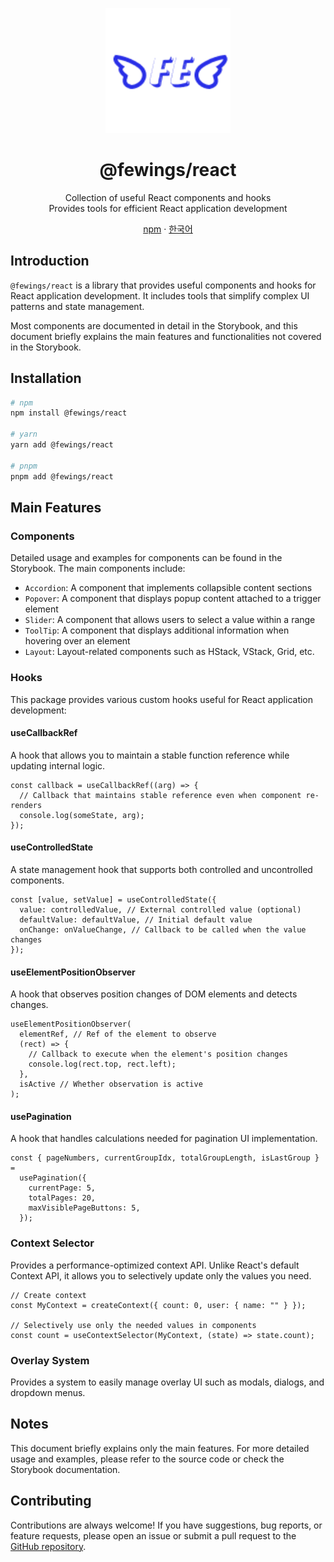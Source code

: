 <p align="center">
    <a href="https://github.com/livemehere/fewings">
        <img src="https://github.com/livemehere/fewings/blob/master/img/logo.png?raw=true" alt="logo" width="200" />
    </a>
    <h1 align="center">@fewings/react</h1>      
    <p align="center">
    Collection of useful React components and hooks
    <br/>
    Provides tools for efficient React application development
    </p>
    <p align="center">
        <a href="https://www.npmjs.com/package/@fewings/react">npm</a>
        &middot;
        <a href="https://github.com/livemehere/fewings/blob/master/packages/react/README.ko.md">한국어</a>
    </p>
</>

## Introduction

`@fewings/react` is a library that provides useful components and hooks for React application development. It includes tools that simplify complex UI patterns and state management.

Most components are documented in detail in the Storybook, and this document briefly explains the main features and functionalities not covered in the Storybook.

## Installation

```bash
# npm
npm install @fewings/react

# yarn
yarn add @fewings/react

# pnpm
pnpm add @fewings/react
```

## Main Features

### Components

Detailed usage and examples for components can be found in the Storybook. The main components include:

- `Accordion`: A component that implements collapsible content sections
- `Popover`: A component that displays popup content attached to a trigger element
- `Slider`: A component that allows users to select a value within a range
- `ToolTip`: A component that displays additional information when hovering over an element
- `Layout`: Layout-related components such as HStack, VStack, Grid, etc.

### Hooks

This package provides various custom hooks useful for React application development:

#### useCallbackRef

A hook that allows you to maintain a stable function reference while updating internal logic.

```tsx
const callback = useCallbackRef((arg) => {
  // Callback that maintains stable reference even when component re-renders
  console.log(someState, arg);
});
```

#### useControlledState

A state management hook that supports both controlled and uncontrolled components.

```tsx
const [value, setValue] = useControlledState({
  value: controlledValue, // External controlled value (optional)
  defaultValue: defaultValue, // Initial default value
  onChange: onValueChange, // Callback to be called when the value changes
});
```

#### useElementPositionObserver

A hook that observes position changes of DOM elements and detects changes.

```tsx
useElementPositionObserver(
  elementRef, // Ref of the element to observe
  (rect) => {
    // Callback to execute when the element's position changes
    console.log(rect.top, rect.left);
  },
  isActive // Whether observation is active
);
```

#### usePagination

A hook that handles calculations needed for pagination UI implementation.

```tsx
const { pageNumbers, currentGroupIdx, totalGroupLength, isLastGroup } =
  usePagination({
    currentPage: 5,
    totalPages: 20,
    maxVisiblePageButtons: 5,
  });
```

### Context Selector

Provides a performance-optimized context API. Unlike React's default Context API, it allows you to selectively update only the values you need.

```tsx
// Create context
const MyContext = createContext({ count: 0, user: { name: "" } });

// Selectively use only the needed values in components
const count = useContextSelector(MyContext, (state) => state.count);
```

### Overlay System

Provides a system to easily manage overlay UI such as modals, dialogs, and dropdown menus.

## Notes

This document briefly explains only the main features. For more detailed usage and examples, please refer to the source code or check the Storybook documentation.

## Contributing

Contributions are always welcome! If you have suggestions, bug reports, or feature requests, please open an issue or submit a pull request to the [GitHub repository](https://github.com/livemehere/fewings).
